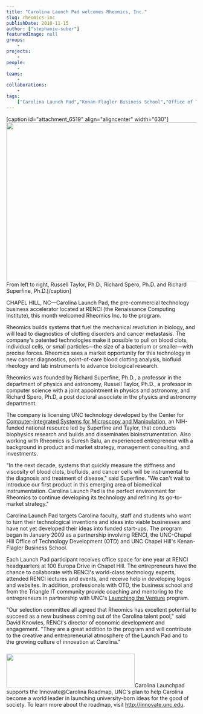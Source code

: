 ```yaml
---
title: "Carolina Launch Pad welcomes Rheomics, Inc."
slug: rheomics-inc
publishDate: 2010-11-15
author: ["stephanie-suber"]
featuredImage: null
groups:
    - 
projects:
    - 
people:
    - 
teams: 
    - 
collaborations:
    - 
tags:
    ["Carolina Launch Pad","Kenan-Flagler Business School","Office of Technology Development (OTD)","Rheomics"]
---
```

[caption id="attachment_6519" align="aligncenter" width="630"]<a href="https://www.renci.org/wp-content/uploads/2010/11/rheomics.jpg"><img class="wp-image-6519 size-large" title="rheomics" src="https://www.renci.org/wp-content/uploads/2010/11/rheomics-630x420.jpg" alt="" width="630" height="420" /></a> From left to right, Russell Taylor, Ph.D., Richard Spero, Ph.D. and Richard Superfine, Ph.D.[/caption]
<p style="text-align: left;">CHAPEL HILL, NC—Carolina Launch Pad, the pre-commercial technology business accelerator located at RENCI (the Renaissance Computing Institute), this month welcomed Rheomics Inc. to the program.</p>
Rheomics builds systems that fuel the mechanical revolution in biology, and will lead to diagnostics of clotting disorders and cancer metastasis. The company's patented technologies make it possible to pull on blood clots, individual cells, or small particles—the size of a bacterium or smaller—with precise forces. Rheomics sees a market opportunity for this technology in new cancer diagnostics, point-of-care blood clotting analysis, biofluid rheology and lab instruments to advance biological research.

Rheomics was founded by Richard Superfine, Ph.D., a professor in the department of physics and astronomy, Russell Taylor, Ph.D., a professor in computer science with a joint appointment in physics and astronomy, and Richard Spero, Ph.D, a post doctoral associate in the physics and astronomy department.

The company is licensing UNC technology developed by the Center for <a href="http://www.cismm.org/" target="_blank">Computer-Integrated Systems for Microscopy and Manipulation</a>, an NIH-funded national resource led by Superfine and Taylor, that conducts biophysics research and builds and disseminates bioinstrumentation. Also working with Rheomics is Suresh Balu, an experienced entrepreneur with a background in product and market strategy, management consulting, and investments.

"In the next decade, systems that quickly measure the stiffness and viscosity of blood clots, biofluids, and cancer cells will be instrumental to the diagnosis and treatment of disease," said Superfine. "We can't wait to introduce our first product in this emerging area of biomedical instrumentation. Carolina Launch Pad is the perfect environment for Rheomics to continue developing its technology and refining its go-to-market strategy."

Carolina Launch Pad targets Carolina faculty, staff and students who want to turn their technological inventions and ideas into viable businesses and have not yet developed their ideas into funded start-ups. The program began in January 2009 as a partnership involving RENCI, the UNC-Chapel Hill Office of Technology Development (OTD) and UNC Chapel Hill's Kenan-Flagler Business School.

Each Launch Pad participant receives office space for one year at RENCI headquarters at 100 Europa Drive in Chapel Hill. The entrepreneurs have the chance to collaborate with RENCI's world-class technology experts, attended RENCI lectures and events, and receive help in developing logos and websites. In addition, professionals with OTD, the business school and from the Triangle IT community provide coaching and mentoring to the entrepreneurs in partnership with UNC's <a href="http://www.kenan-flagler.unc.edu/Programs/MBA/concentration/entrepreneurial/launch.cfm" target="_blank">Launching the Venture</a> program.

"Our selection committee all agreed that Rheomics has excellent potential to succeed as a new business coming out of the Carolina talent pool," said David Knowles, RENCI's director of economic development and engagement. "They are a great addition to the program and will contribute to the creative and entrepreneurial atmosphere of the Launch Pad and to the growing culture of innovation at Carolina."

###

<a href="https://www.renci.org/wp-content/uploads/2010/11/innovate-logo.png"><img class="alignright size-full wp-image-6527" title="innovate-logo" src="https://www.renci.org/wp-content/uploads/2010/11/innovate-logo.png" alt="" width="340" height="89" /></a>Carolina Launchpad supports the Innovate@Carolina Roadmap, UNC's plan to help Carolina become a world leader in launching university-born ideas for the good of society. To learn more about the roadmap, visit <a href="http://innovate.unc.edu/" target="_blank">http://innovate.unc.edu</a>.
